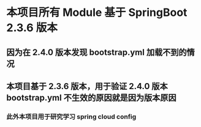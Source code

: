 # 本项目所有 Module 基于 SpringBoot 2.3.6 版本
## 因为在 2.4.0 版本发现 bootstrap.yml 加载不到的情况
## 本项目基于 2.3.6 版本，用于验证 2.4.0 版本 bootstrap.yml 不生效的原因就是因为版本原因
### 此外本项目用于研究学习 spring cloud config